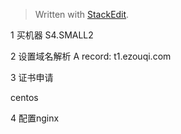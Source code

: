 


> Written with [StackEdit](https://stackedit.io/).


1 买机器
S4.SMALL2

2 设置域名解析
A record: t1.ezouqi.com

3 证书申请

centos 

4 配置nginx
<!--stackedit_data:
eyJoaXN0b3J5IjpbLTE3OTkwMDYzNDQsLTg0NzAwMDkxNiwyMT
AyMjExMjIxLC0yNjc2OTU1NjhdfQ==
-->